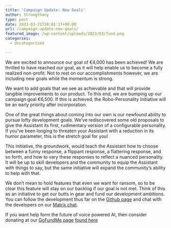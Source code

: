```yaml
---
title: 'Campaign Update: New Goals'
author: Strongthany
type: post
date: 2023-03-21T20:01:17+00:00
url: /campaign-update-new-goals/
featured_image: /wp-content/uploads/2023/03/fund.png
categories:
  - Uncategorized

---
```

We are excited to announce our goal of €4,000 has been achieved! We are thrilled to have reached our goal, as it will help enable us to become a fully realized non-profit. Not to rest on our accomplishments however, we are including new goals while the momentum is strong. 

We want to add goals that we see as achievable and that will provide tangible improvements to our product. To this end, we are bumping up our campaign goal €6,500. If this is achieved, the Robo-Personality Initiative will be an early priority after incorporation.

One of the great things about coming into our own is our newfound ability to pursue lofty development goals. We’ve rediscovered some old proposals to give the Assistant its first, rudimentary version of a configurable personality. If you’ve been longing to threaten your Assistant with a reduction in its humor parameter, this is the stretch goal for you!

This initiative, the groundwork, would teach the Assistant how to choose between a funny response, a flippant response, a flattering response, and so forth, and how to vary these responses to reflect a nuanced personality. It will be up to skill developers and the community to equip the Assistant with things to say, but the same initiative will expand the community’s ability to help with that.

We don&#8217;t mean to hold features that even we want for ransom, so to be clear this feature will stay on our backlog if our goal is not met. Think of this as an initiative to get our butts in gear and fund our development ambitions. You can follow the development thus far on the [Github page][1] and chat with the developers on our [Matrix chat][2].

If you want help form the future of voice powered AI, then consider donating at our [GoFundMe page][3] [found here][3]

 [1]: https://github.com/OpenVoiceOS/ovos-core/issues/297
 [2]: https://matrix.to/#/!XFpdtmgyCoPDxOMPpH:matrix.org?via=matrix.org
 [3]: https://www.gofundme.com/f/openvoiceos